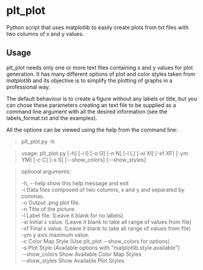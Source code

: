 # plt_plot
Python script that uses matplotlib to easily create plots from txt files with two columns of x and y values.

## Usage

plt_plot needs only one or more text files containing x and y values for plot generation. It has many different options of plot
and color styles taken from *matplotlib* and its objective is to simplify the plotting of graphs in a professional way. 

The default behaviour is to create a figure without any labels or title, but you can chose these parameters creating an text file
to be supplied as a command line argument with all the desired information (see the labels_format.txt and the examples).

All the options can be viewed using the help from the command line:

> plt_plot.py -h

>usage: plt_plot.py [-h] [-i I] [-o O] [-n N] [-l L] [-xi XI] [-xf XF] [-ym YM] [-c C] [-s S] [--show_colors] [--show_styles]  

>optional arguments: 
>
>  -h, --help     show this help message and exit  
>  -i           Data files composed of two columns, x and y and separated by commas.  
>  -o           Output .png plot file.  
>  -n           Title of the picture.  
>  -l           Label file. (Leave it blank for no labels)  
>  -xi         Initial x value. (Leave it blank to take all range of values from file)  
>  -xf         Final x value. (Leave it blank to take all range of values from file)  
>  -ym         y axis maximum value.  
>  -c           Color Map Style (Use plt_plot --show_colors for options)  
>  -s           Plot Style (Available options with "matplotlib.style.available")  
>  --show_colors  Show Available Color Map Styles  
>  --show_styles  Show Available Plot Styles  
